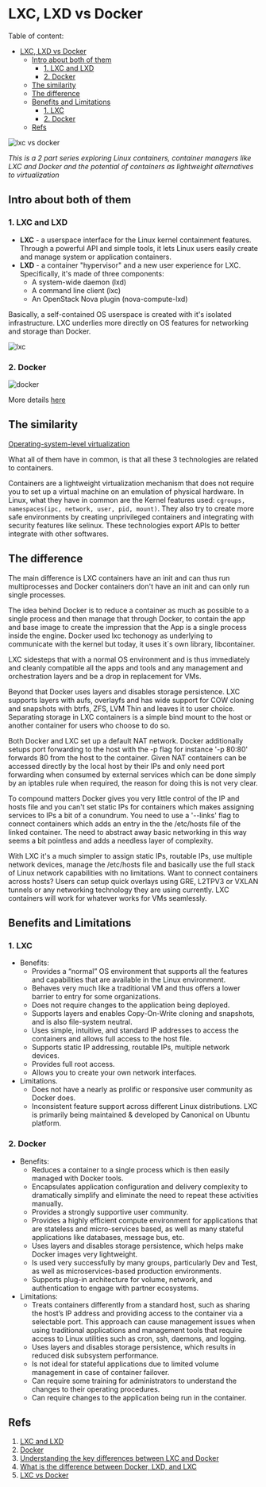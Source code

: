# LXC, LXD vs Docker

Table of content:

- [LXC, LXD vs Docker](#lxc-lxd-vs-docker)
  - [Intro about both of them](#intro-about-both-of-them)
    - [1. LXC and LXD](#1-lxc-and-lxd)
    - [2. Docker](#2-docker)
  - [The similarity](#the-similarity)
  - [The difference](#the-difference)
  - [Benefits and Limitations](#benefits-and-limitations)
    - [1. LXC](#1-lxc)
    - [2. Docker](#2-docker-1)
  - [Refs](#refs)

![lxc vs docker ](http://i.stack.imgur.com/a5Neb.png)

*This is a 2 part series exploring Linux containers, container managers like LXC and Docker and the potential of containers as lightweight alternatives to virtualization*

## Intro about both of them

### 1. LXC and LXD

- **LXC** - a userspace interface for the Linux kernel containment features. Through a powerful API and simple tools, it lets Linux users easily create and manage system or application containers.
- **LXD** - a container "hypervisor" and a new user experience for LXC. Specifically, it's made of three components:
  - A system-wide daemon (lxd)
  - A command line client (lxc)
  - An OpenStack Nova plugin (nova-compute-lxd)

Basically, a self-contained OS userspace is created with it's isolated infrastructure. LXC underlies more directly on OS features for networking and storage than Docker.

![lxc](https://s3-ap-southeast-1.amazonaws.com/kipalog.com/lxc_architecture.png_3isdyqn10m)

### 2. Docker

![docker](http://zdnet2.cbsistatic.com/hub/i/r/2014/08/18/fe54db15-26bc-11e4-8c7f-00505685119a/thumbnail/770x578/4b06faaa09dee31dff99105f4951fe15/docker-libcontainer-unities-linux-container-powers.png)

More details [here](#)

## The similarity

[Operating-system-level virtualization](https://en.wikipedia.org/wiki/Operating-system-level_virtualization)

What all of them have in common, is that all these 3 technologies are related to containers.

Containers are a lightweight virtualization mechanism that does not require you to set up a virtual machine on an emulation of physical hardware. In Linux, what they have in common are the Kernel features used: `cgroups, namespaces(ipc, network, user, pid, mount)`. They also try to create more safe environments by creating unprivileged containers and integrating with security features like selinux. These technologies export APIs to better integrate with other softwares.

## The difference

The main difference is LXC containers have an init and can thus run multiprocesses and Docker containers don't have an init and can only run single processes.

The idea behind Docker is to reduce a container as much as possible to a single process and then manage that through Docker, to contain the app and base image to create the impression that the App is a single process inside the engine. Docker used lxc techonogy as underlying to communicate with the kernel but today, it uses it´s own library, libcontainer.

LXC sidesteps that with a normal OS environment and is thus immediately and cleanly compatible all the apps and tools and any management and orchestration layers and be a drop in replacement for VMs.

Beyond that Docker uses layers and disables storage persistence. LXC supports layers with aufs, overlayfs and has wide support for COW cloning and snapshots with btrfs, ZFS, LVM Thin and leaves it to user choice. Separating storage in LXC containers is a simple bind mount to the host or another container for users who choose to do so.

Both Docker and LXC set up a default NAT network. Docker additionally setups port forwarding to the host with the -p flag for instance '-p 80:80' forwards 80 from the host to the container. Given NAT containers can be accessed directly by the local host by their IPs and only need port forwarding when consumed by external services which can be done simply by an iptables rule when required, the reason for doing this is not very clear.

To compound matters Docker gives you very little control of the IP and hosts file and you can't set static IPs for containers which makes assigning services to IPs a bit of a conundrum.  You need to use a '--links' flag to connect containers which adds an entry in the the /etc/hosts file of the linked container. The need to abstract away basic networking in this way seems a bit pointless and adds a needless layer of complexity.

With LXC it's a much simpler to assign static IPs, routable IPs, use multiple network devices, manage the /etc/hosts file and basically use the full stack of Linux network capabilities with no limitations. Want to connect containers across hosts? Users can setup quick overlays using GRE, L2TPV3 or VXLAN tunnels or any networking technology they are using currently. LXC containers will work for whatever works for VMs seamlessly.

## Benefits and Limitations

### 1. LXC

- Benefits:
  - Provides a “normal” OS environment that supports all the features and capabilities that are available in the Linux environment.
  - Behaves very much like a traditional VM and thus offers a lower barrier to entry for some organizations.
  - Does not require changes to the application being deployed.
  - Supports layers and enables Copy-On-Write cloning and snapshots, and is also file-system neutral.
  - Uses simple, intuitive, and standard IP addresses to access the containers and allows full access to the host file.
  - Supports static IP addressing, routable IPs, multiple network devices.
  - Provides full root access.
  - Allows you to create your own network interfaces.
- Limitations.
  - Does not have a nearly as prolific or responsive user community as Docker does.
  - Inconsistent feature support across different Linux distributions. LXC is primarily being maintained & developed by Canonical on Ubuntu platform.

### 2. Docker

- Benefits:
  - Reduces a container to a single process which is then easily managed with Docker tools.
  - Encapsulates application configuration and delivery complexity to dramatically simplify and eliminate the need to repeat these activities manually.
  - Provides a strongly supportive user community.
  - Provides a highly efficient compute environment for applications that are stateless and micro-services based, as well as many stateful applications like databases, message bus, etc.
  - Uses layers and disables storage persistence, which helps make Docker images very lightweight.
  - Is used very successfully by many groups, particularly Dev and Test, as well as microservices-based production environments.
  - Supports plug-in architecture for volume, network, and authentication to engage with partner ecosystems.
- Limitations:
  - Treats containers differently from a standard host, such as sharing the host’s IP address and providing access to the container via a selectable port. This approach can cause management issues when using traditional applications and management tools that require access to Linux utilities such as cron, ssh, daemons, and logging.
  - Uses layers and disables storage persistence, which results in reduced disk subsystem performance.
  - Is not ideal for stateful applications due to limited volume management in case of container failover.
  - Can require some training for administrators to understand the changes to their operating procedures.
  - Can require changes to the application being run in the container.

## Refs

1. [LXC and LXD](https://linuxcontainers.org/)
2. [Docker](http://www.docker.com/)
3. [Understanding the key differences between LXC and Docker](https://www.flockport.com/lxc-vs-docker/)
4. [What is the difference between Docker, LXD, and LXC](http://unix.stackexchange.com/questions/254956/what-is-the-difference-between-docker-lxd-and-lxc)
5. [LXC vs Docker](https://robinsystems.com/blog/linux-containers-comparison-lxc-docker/)
